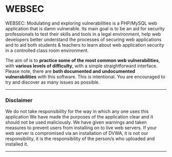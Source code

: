 # WEBSEC

WEBSEC: Modulating and exploring vulnerabilities is a PHP/MySQL web application that is damn vulnerable. Its main goal is to be an aid for security professionals to test their skills and tools in a legal environment, help web developers better understand the processes of securing web applications and to aid both students & teachers to learn about web application security in a controlled class room environment.

The aim of is to **practice some of the most common web vulnerabilities**, with **various levels of difficulty**, with a simple straightforward interface.
Please note, there are **both documented and undocumented vulnerabilities** with this software. This is intentional. You are encouraged to try and discover as many issues as possible.
- - -


### Disclaimer

We do not take responsibility for the way in which any one uses this application  We have made the purposes of the application clear and it should not be used maliciously. We have given warnings and taken measures to prevent users from installing on to live web servers. If your web server is compromised via an installation of DVWA, it is not our responsibility, it is the responsibility of the person/s who uploaded and installed it.

- - -







